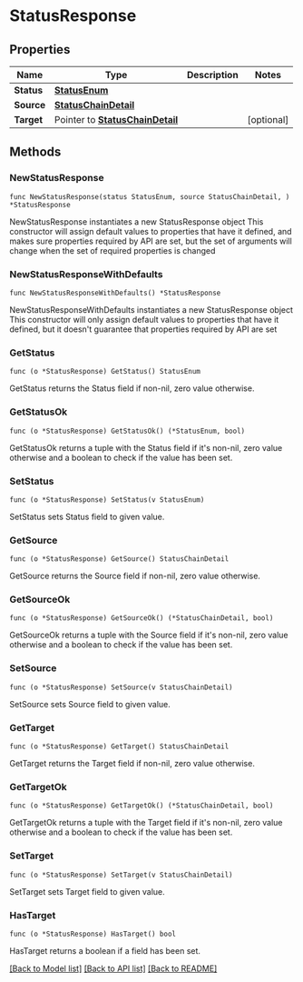 # StatusResponse

## Properties

Name | Type | Description | Notes
------------ | ------------- | ------------- | -------------
**Status** | [**StatusEnum**](StatusEnum.md) |  | 
**Source** | [**StatusChainDetail**](StatusChainDetail.md) |  | 
**Target** | Pointer to [**StatusChainDetail**](StatusChainDetail.md) |  | [optional] 

## Methods

### NewStatusResponse

`func NewStatusResponse(status StatusEnum, source StatusChainDetail, ) *StatusResponse`

NewStatusResponse instantiates a new StatusResponse object
This constructor will assign default values to properties that have it defined,
and makes sure properties required by API are set, but the set of arguments
will change when the set of required properties is changed

### NewStatusResponseWithDefaults

`func NewStatusResponseWithDefaults() *StatusResponse`

NewStatusResponseWithDefaults instantiates a new StatusResponse object
This constructor will only assign default values to properties that have it defined,
but it doesn't guarantee that properties required by API are set

### GetStatus

`func (o *StatusResponse) GetStatus() StatusEnum`

GetStatus returns the Status field if non-nil, zero value otherwise.

### GetStatusOk

`func (o *StatusResponse) GetStatusOk() (*StatusEnum, bool)`

GetStatusOk returns a tuple with the Status field if it's non-nil, zero value otherwise
and a boolean to check if the value has been set.

### SetStatus

`func (o *StatusResponse) SetStatus(v StatusEnum)`

SetStatus sets Status field to given value.


### GetSource

`func (o *StatusResponse) GetSource() StatusChainDetail`

GetSource returns the Source field if non-nil, zero value otherwise.

### GetSourceOk

`func (o *StatusResponse) GetSourceOk() (*StatusChainDetail, bool)`

GetSourceOk returns a tuple with the Source field if it's non-nil, zero value otherwise
and a boolean to check if the value has been set.

### SetSource

`func (o *StatusResponse) SetSource(v StatusChainDetail)`

SetSource sets Source field to given value.


### GetTarget

`func (o *StatusResponse) GetTarget() StatusChainDetail`

GetTarget returns the Target field if non-nil, zero value otherwise.

### GetTargetOk

`func (o *StatusResponse) GetTargetOk() (*StatusChainDetail, bool)`

GetTargetOk returns a tuple with the Target field if it's non-nil, zero value otherwise
and a boolean to check if the value has been set.

### SetTarget

`func (o *StatusResponse) SetTarget(v StatusChainDetail)`

SetTarget sets Target field to given value.

### HasTarget

`func (o *StatusResponse) HasTarget() bool`

HasTarget returns a boolean if a field has been set.


[[Back to Model list]](../README.md#documentation-for-models) [[Back to API list]](../README.md#documentation-for-api-endpoints) [[Back to README]](../README.md)


